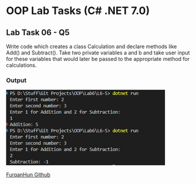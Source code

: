 # OOP Lab Tasks (C# .NET 7.0)

## Lab Task 06 - Q5

Write code which creates a class Calculation and declare methods like Add() and Subtract(). Take two private variables a and b and take user input for these variables that would later be passed to the appropriate method for calculations.

### Output

![L6-5](../../Assets/L6-5.png)

[FurqanHun Github](https://github.com/FurqanHun)